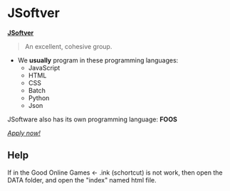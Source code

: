 # JSoftver
[**JSoftver**](https://github.com/JSoftver)

>An excellent, cohesive group.

* We **usually** program in these programming languages:
    * JavaScript
    * HTML
    * CSS
    * Batch
    * Python
    * Json

JSoftware also has its own programming language: **FOOS**

[_Apply now!_](https://github.com/JSoftver/JavaScript-Public/issues)

## Help
If in the Good Online Games <- .ink (schortcut) is not work, then open the DATA folder, and open the "index" named html file.
